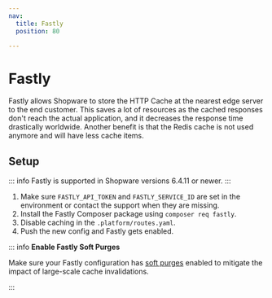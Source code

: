 ```yaml
---
nav:
  title: Fastly
  position: 80

---
```


# Fastly

Fastly allows Shopware to store the HTTP Cache at the nearest edge server to the end customer. This saves a lot of resources as the cached responses don't reach the actual application, and it decreases the response time drastically worldwide. Another benefit is that the Redis cache is not used anymore and will have less cache items.

## Setup

::: info
Fastly is supported in Shopware versions 6.4.11 or newer.
:::

1. Make sure `FASTLY_API_TOKEN` and `FASTLY_SERVICE_ID` are set in the environment or contact the support when they are missing.
2. Install the Fastly Composer package using `composer req fastly`.
3. Disable caching in the `.platform/routes.yaml`.
4. Push the new config and Fastly gets enabled.


::: info
**Enable Fastly Soft Purges**

Make sure your Fastly configuration has [soft purges](https://developer.shopware.com/docs/guides/hosting/infrastructure/reverse-http-cache.html#fastly-soft-purge) enabled to mitigate the impact of large-scale cache invalidations.

:::